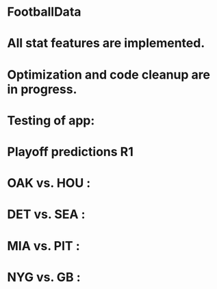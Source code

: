# FootballData
# All stat features are implemented.
# Optimization and code cleanup are in progress.
# Testing of app:
# Playoff predictions R1
# OAK vs. HOU : 
# DET vs. SEA :
# MIA vs. PIT :
# NYG vs. GB :
